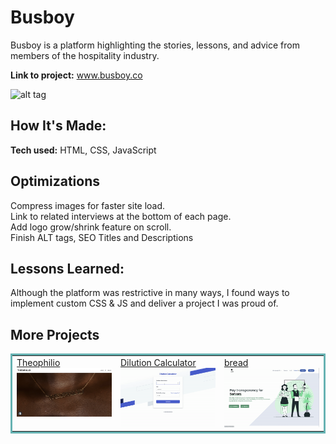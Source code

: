 # Busboy
Busboy is a platform highlighting the stories, lessons, and advice from members of the hospitality industry.

**Link to project:** www.busboy.co

![alt tag](https://github.com/WilliamPasternak/busboy/raw/main/busyboy.gif)

## How It's Made:

**Tech used:** 
HTML, CSS, JavaScript

## Optimizations
Compress images for faster site load.  
Link to related interviews at the bottom of each page.  
Add logo grow/shrink feature on scroll.  
Finish ALT tags, SEO Titles and Descriptions


## Lessons Learned:
Although the platform was restrictive in many ways, I found ways to implement custom CSS & JS and deliver a project I was proud of.

## More Projects
<table bordercolor="#66b2b2">
  <tr>
 <td width="33.3%" valign="top">
<a target="_blank" href="https://github.com/WilliamPasternak/Theophilio">Theophilio</a> 
      <br />
        <a target="_blank" href="https://github.com/WilliamPasternak/Theophilio">
          <img src="https://github.com/WilliamPasternak/Theophilio/blob/main/Theophilio.png" width="100%" alt="Matching Card Game"/>
        </a>
    </td>
    <td width="33.3%" valign="top">
<a target="_blank" href="https://github.com/WilliamPasternak/Dilution-Calculator">Dilution Calculator</a> 
      <br />
        <a target="_blank" href="https://github.com/WilliamPasternak/Dilution-Calculator">
          <img src="https://github.com/WilliamPasternak/Dilution-Calculator/raw/main/Dilution.gif" width="100%" alt="Dilution Calculator Walkthrough"/>
        </a>
    </td>
    <td width="33.3%" valign="top">
<a target="_blank" href="https://github.com/WilliamPasternak/bread">bread</a>
        <br />
        <a target="_blank" href="https://github.com/WilliamPasternak/bread">
          <img src="https://github.com/WilliamPasternak/bread/blob/main/bread.gif" width="100%" alt="bread walkthrough gif"/>
        </a>
    </td>
  </tr>
</table>


